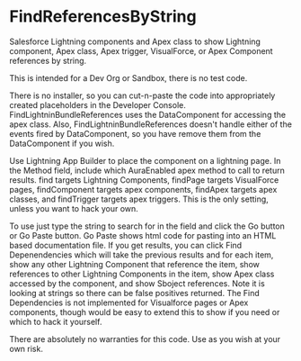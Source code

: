 # FindReferencesByString
Salesforce Lightning components and Apex class to show Lightning component, Apex class, Apex trigger, VisualForce, or Apex Component references by string.  

This is intended for a Dev Org or Sandbox, there is no test code.

There is no installer, so you can cut-n-paste the code into appropriately created placeholders in the Developer Console.  FindLightninBundleReferences uses the DataComponent for accessing the apex class.  Also, FindLightninBundleReferences doesn't handle either of the events fired by DataComponent, so you have remove them from the DataComponent if you wish.

Use Lightning App Builder to place the component on a lightning page.  In the Method field, include which AuraEnabled apex method to call to return results.  find targets Lightning Components, findPage targets VisualForce pages, findComponent targets apex components, findApex targets apex classes, and findTrigger targets apex triggers.  This is the only setting, unless you want to hack your own.

To use just type the string to search for in the field and click the Go button or Go Paste button.  Go Paste shows html code for pasting into an HTML based documentation file.  If you get results, you can click Find Depenendencies which will take the previous results and for each item, show any other Lightning Component that reference the item, show references to other Lightning Components in the item, show Apex class accessed by the component, and show Sboject references. Note it is looking at strings so there can be false positives returned.  The Find Dependencies is not implemented for Visualforce pages or Apex components, though would be easy to extend this to show if you need or which to hack it yourself.

There are absolutely no warranties for this code.  Use as you wish at your own risk.


